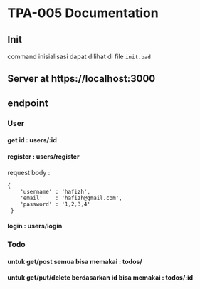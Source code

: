 # TPA-005 Documentation

## Init
command inisialisasi dapat dilihat di file ` init.bad `

## Server at https://localhost:3000


## endpoint
### User
#### get id : users/:id
#### register : users/register
request body :
```
{
    'username' : 'hafizh',
    'email'    : 'hafizh@gmail.com',
    'password' : '1,2,3,4'
 }
```
#### login : users/login

### Todo
#### untuk get/post semua bisa memakai : todos/
#### untuk get/put/delete berdasarkan id bisa memakai : todos/:id
